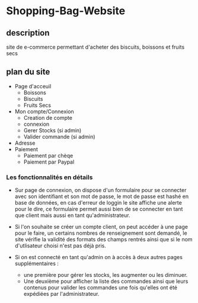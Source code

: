 # Shopping-Bag-Website

## description 
site de e-commerce permettant d'acheter des biscuits, boissons et fruits secs 

## plan du site
- Page d'acceuil 
	- Boissons 
	- Biscuits
	- Fruits Secs 
- Mon compte/Connexion
	- Creation de compte 
    - connexion
	- Gerer Stocks (si admin)
	- Valider commande (si admin)
- Adresse 
- Paiement 
	- Paiement par chèqe 
	- Paiement par Paypal

### Les fonctionnalités en détails 


- Sur page de connexion, on dispose d'un formulaire pour se connecter avec son identifiant et son mot de passe, le mot de passe est hashé en base de données, en cas d'erreur de loggin le site affiche une alerte pour le dire, ce formulaire permet aussi bien de se connecter en tant que client mais aussi en tant qu'administrateur. 

- Si l'on souhaite se créer un compte client, on peut accéder à une page pour le faire, un certains nombres de renseignement sont demandé, le site vérifie la validité des formats des champs rentrés ainsi que si le nom d'utlisateur choisi n'est pas déjà pris. 

- Si on est connecté en tant qu'admin on à accès à deux autres pages supplémentaires : 
	- une première pour gérer les stocks, les augmenter ou les diminuer.
	- Une deuxième pour afficher la liste des commandes ainsi que leurs contenus pour valider les commandes une fois qu'elles ont été expédiées par l'administrateur.


